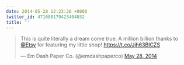```yaml
---
date: 2014-05-28 12:23:20 +0000
twitter_id: 471688179423404032
title: ''
---
```


<blockquote class="twitter-tweet"><p lang="en" dir="ltr">This is quite literally a dream come true. A million billion thanks to <a href="https://twitter.com/Etsy?ref_src=twsrc%5Etfw">@Etsy</a> for featuring my little shop! <a href="https://t.co/Jjh63BICZS">https://t.co/Jjh63BICZS</a></p>&mdash; Em Dash Paper Co. (@emdashpaperco) <a href="https://twitter.com/emdashpaperco/status/471670194398846976?ref_src=twsrc%5Etfw">May 28, 2014</a></blockquote>
<script async src="https://platform.twitter.com/widgets.js" charset="utf-8"></script>
